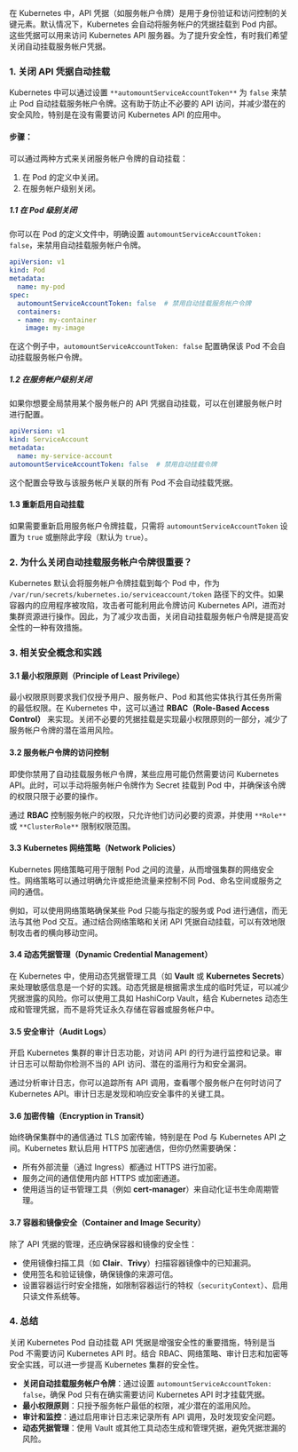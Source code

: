 在 Kubernetes 中，API 凭据（如服务帐户令牌）是用于身份验证和访问控制的关键元素。默认情况下，Kubernetes 会自动将服务帐户的凭据挂载到 Pod 内部。这些凭据可以用来访问 Kubernetes API 服务器。为了提升安全性，有时我们希望关闭自动挂载服务帐户凭据。

### 1. 关闭 API 凭据自动挂载
Kubernetes 中可以通过设置 `**automountServiceAccountToken**` 为 `false` 来禁止 Pod 自动挂载服务帐户令牌。这有助于防止不必要的 API 访问，并减少潜在的安全风险，特别是在没有需要访问 Kubernetes API 的应用中。

#### 步骤：
可以通过两种方式来关闭服务帐户令牌的自动挂载：

1. 在 Pod 的定义中关闭。
2. 在服务帐户级别关闭。

##### 1.1 在 Pod 级别关闭
你可以在 Pod 的定义文件中，明确设置 `automountServiceAccountToken: false`，来禁用自动挂载服务帐户令牌。

```yaml
apiVersion: v1
kind: Pod
metadata:
  name: my-pod
spec:
  automountServiceAccountToken: false  # 禁用自动挂载服务帐户令牌
  containers:
  - name: my-container
    image: my-image
```

在这个例子中，`automountServiceAccountToken: false` 配置确保该 Pod 不会自动挂载服务帐户令牌。

##### 1.2 在服务帐户级别关闭
如果你想要全局禁用某个服务帐户的 API 凭据自动挂载，可以在创建服务帐户时进行配置。

```yaml
apiVersion: v1
kind: ServiceAccount
metadata:
  name: my-service-account
automountServiceAccountToken: false  # 禁用自动挂载令牌
```

这个配置会导致与该服务帐户关联的所有 Pod 不会自动挂载凭据。

#### 1.3 重新启用自动挂载
如果需要重新启用服务帐户令牌挂载，只需将 `automountServiceAccountToken` 设置为 `true` 或删除此字段（默认为 `true`）。

### 2. 为什么关闭自动挂载服务帐户令牌很重要？
Kubernetes 默认会将服务帐户令牌挂载到每个 Pod 中，作为 `/var/run/secrets/kubernetes.io/serviceaccount/token` 路径下的文件。如果容器内的应用程序被攻陷，攻击者可能利用此令牌访问 Kubernetes API，进而对集群资源进行操作。因此，为了减少攻击面，关闭自动挂载服务帐户令牌是提高安全性的一种有效措施。

### 3. 相关安全概念和实践
#### 3.1 最小权限原则（Principle of Least Privilege）
最小权限原则要求我们仅授予用户、服务帐户、Pod 和其他实体执行其任务所需的最低权限。在 Kubernetes 中，这可以通过 **RBAC（Role-Based Access Control）** 来实现。关闭不必要的凭据挂载是实现最小权限原则的一部分，减少了服务帐户令牌的潜在滥用风险。

#### 3.2 服务帐户令牌的访问控制
即使你禁用了自动挂载服务帐户令牌，某些应用可能仍然需要访问 Kubernetes API。此时，可以手动将服务帐户令牌作为 Secret 挂载到 Pod 中，并确保该令牌的权限只限于必要的操作。

通过 **RBAC** 控制服务帐户的权限，只允许他们访问必要的资源，并使用 `**Role**` 或 `**ClusterRole**` 限制权限范围。

#### 3.3 Kubernetes 网络策略（Network Policies）
Kubernetes 网络策略可用于限制 Pod 之间的流量，从而增强集群的网络安全性。网络策略可以通过明确允许或拒绝流量来控制不同 Pod、命名空间或服务之间的通信。

例如，可以使用网络策略确保某些 Pod 只能与指定的服务或 Pod 进行通信，而无法与其他 Pod 交互。通过结合网络策略和关闭 API 凭据自动挂载，可以有效地限制攻击者的横向移动空间。

#### 3.4 动态凭据管理（Dynamic Credential Management）
在 Kubernetes 中，使用动态凭据管理工具（如 **Vault** 或 **Kubernetes Secrets**）来处理敏感信息是一个好的实践。动态凭据是根据需求生成的临时凭证，可以减少凭据泄露的风险。你可以使用工具如 HashiCorp Vault，结合 Kubernetes 动态生成和管理凭据，而不是将凭证永久存储在容器或服务帐户中。

#### 3.5 安全审计（Audit Logs）
开启 Kubernetes 集群的审计日志功能，对访问 API 的行为进行监控和记录。审计日志可以帮助你检测不当的 API 访问、潜在的滥用行为和安全漏洞。

通过分析审计日志，你可以追踪所有 API 调用，查看哪个服务帐户在何时访问了 Kubernetes API。审计日志是发现和响应安全事件的关键工具。

#### 3.6 加密传输（Encryption in Transit）
始终确保集群中的通信通过 TLS 加密传输，特别是在 Pod 与 Kubernetes API 之间。Kubernetes 默认启用 HTTPS 加密通信，但你仍然需要确保：

+ 所有外部流量（通过 Ingress）都通过 HTTPS 进行加密。
+ 服务之间的通信使用内部 HTTPS 或加密通道。
+ 使用适当的证书管理工具（例如 **cert-manager**）来自动化证书生命周期管理。

#### 3.7 容器和镜像安全（Container and Image Security）
除了 API 凭据的管理，还应确保容器和镜像的安全性：

+ 使用镜像扫描工具（如 **Clair**、**Trivy**）扫描容器镜像中的已知漏洞。
+ 使用签名和验证镜像，确保镜像的来源可信。
+ 设置容器运行时安全措施，如限制容器运行的特权（`securityContext`）、启用只读文件系统等。

### 4. 总结
关闭 Kubernetes Pod 自动挂载 API 凭据是增强安全性的重要措施，特别是当 Pod 不需要访问 Kubernetes API 时。结合 RBAC、网络策略、审计日志和加密等安全实践，可以进一步提高 Kubernetes 集群的安全性。

+ **关闭自动挂载服务帐户令牌**：通过设置 `automountServiceAccountToken: false`，确保 Pod 只有在确实需要访问 Kubernetes API 时才挂载凭据。
+ **最小权限原则**：只授予服务帐户最低的权限，减少潜在的滥用风险。
+ **审计和监控**：通过启用审计日志来记录所有 API 调用，及时发现安全问题。
+ **动态凭据管理**：使用 Vault 或其他工具动态生成和管理凭据，避免凭据泄漏的风险。

